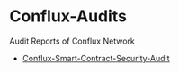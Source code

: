 # Conflux-Audits

Audit Reports of Conflux Network

* [Conflux-Smart-Contract-Security-Audit](./Conflux-Smart-Contract-Security-Audit.pdf)
